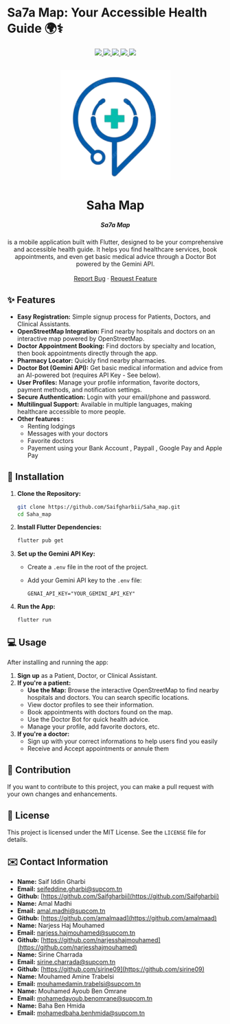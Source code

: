 # Sa7a Map: Your Accessible Health Guide 🌍⚕️


<p align="center">
  <a href="https://flutter.dev/">
    <img src="https://img.shields.io/badge/Flutter-%2302569B.svg?style=for-the-badge&logo=Flutter&logoColor=white"/>
  </a>
  <a href="https://dart.dev/">
    <img src="https://img.shields.io/badge/Dart-%230175C2.svg?style=for-the-badge&logo=dart&logoColor=white"/>
  </a>
  <a href="https://opensource.org/licenses/MIT">
    <img src="https://img.shields.io/badge/License-MIT-yellow.svg"/>
  </a>
  <a href="https://github.com/Saifgharbii/Saha_map">
    <img src="https://img.shields.io/github/stars/Saifgharbii/Saha_map?style=social"/>
  </a>
  <a href="https://github.com/Saifgharbii/Saha_map">
    <img src="https://img.shields.io/github/forks/Saifgharbii/Saha_map?style=social"/>
  </a>
</p>


<br />
<div align="center">
  <a href="https://github.com/Saifgharbii/Saha_map">
    <img src="assets/images/logo.png" alt="Logo" width="256" height="256">
  </a>
    <h1 width="35px">Saha Map
    </h1>
  <p align="center">
    <h5>Sa7a Map</h5> is a mobile application built with Flutter, designed to be your comprehensive and accessible health guide. It helps you find healthcare services, book appointments, and even get basic medical advice through a Doctor Bot powered by the Gemini API.
    <br />
    <br />
    <a href="https://github.com/Saifgharbii/Saha_map/issues/new?labels=bug&template=bug-report---.md">Report Bug</a>
    ·
    <a href="https://github.com/Saifgharbii/Saha_map/issues/new?labels=enhancement&template=feature-request---.md">Request Feature</a>
  </p>
</div>


## ✨ Features

*   **Easy Registration:** Simple signup process for Patients, Doctors, and Clinical Assistants.
*   **OpenStreetMap Integration:**  Find nearby hospitals and doctors on an interactive map powered by OpenStreetMap.
*   **Doctor Appointment Booking:** Find doctors by specialty and location, then book appointments directly through the app.
*   **Pharmacy Locator:** Quickly find nearby pharmacies.
*   **Doctor Bot (Gemini API):** Get basic medical information and advice from an AI-powered bot (requires API Key - See below).
*   **User Profiles:** Manage your profile information, favorite doctors, payment methods, and notification settings.
*   **Secure Authentication:** Login with your email/phone and password.
*   **Multilingual Support:** Available in multiple languages, making healthcare accessible to more people.
*   **Other features** :
     *  Renting lodgings
     *   Messages with your doctors
     *   Favorite doctors 
     *  Payement using your Bank Account , Paypall , Google Pay and Apple Pay
## 🚀 Installation

1.  **Clone the Repository:**

    ```bash
    git clone https://github.com/Saifgharbii/Saha_map.git
    cd Saha_map
    ```

2.  **Install Flutter Dependencies:**

    ```bash
    flutter pub get
    ```

3.  **Set up the Gemini API Key:**

    *   Create a `.env` file in the root of the project.
    *   Add your Gemini API key to the `.env` file:

        ```
        GENAI_API_KEY="YOUR_GEMINI_API_KEY"
        ```

4.  **Run the App:**

    ```bash
    flutter run
    ```

## 💻 Usage

After installing and running the app:

1.  **Sign up** as a Patient, Doctor, or Clinical Assistant.
2.  **If you're a patient:**
    *   **Use the Map:** Browse the interactive OpenStreetMap to find nearby hospitals and doctors. You can search specific locations.
    *   View doctor profiles to see their information.
    *   Book appointments with doctors found on the map.
    *   Use the Doctor Bot for quick health advice.
    *   Manage your profile, add favorite doctors, etc.
3.  **If you're a doctor:**
    *   Sign up with your correct informations to help users find you easily
    *   Receive and Accept appointments or annule them

## 🤝 Contribution

If you want to contribute to this project, you can make a pull request with your own changes and enhancements.

## 📄 License

This project is licensed under the MIT License. See the `LICENSE` file for details.

## ✉️ Contact Information

*   **Name:** Saif Iddin Gharbi
*   **Email:** seifeddine.gharbi@supcom.tn
*   **Github:** [https://github.com/Saifgharbii](https://github.com/Saifgharbii)
*   **Name:** Amal Madhi
*   **Email:**  amal.madhi@supcom.tn
*   **Github:** [https://github.com/amalmaad](https://github.com/amalmaad)
*   **Name:** Narjess Haj Mouhamed
*   **Email:** narjess.hajmouhamed@supcom.tn
*   **Github:** [https://github.com/narjesshajmouhamed](https://github.com/narjesshajmouhamed)
*   **Name:** Sirine Charrada
*   **Email:** sirine.charrada@supcom.tn
*   **Github:** [https://github.com/sirine09](https://github.com/sirine09)
*   **Name:** Mouhamed Amine Trabelsi
*   **Email:** mouhamedamin.trabelsi@supcom.tn
*   **Name:** Mouhamed Ayoub Ben Omrane
*   **Email:** mohamedayoub.benomrane@supcom.tn
*   **Name:** Baha Ben Hmida
*   **Email:** mohamedbaha.benhmida@supcom.tn
